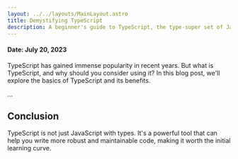 ```yaml
---
layout: ../../layouts/MainLayout.astro
title: Demystifying TypeScript
description: A beginner's guide to TypeScript, the type-super set of JavaScript.
---
```


#### Date: July 20, 2023

TypeScript has gained immense popularity in recent years. But what is TypeScript, and why should you consider using it? In this blog post, we'll explore the basics of TypeScript and its benefits.

...

## Conclusion

TypeScript is not just JavaScript with types. It's a powerful tool that can help you write more robust and maintainable code, making it worth the initial learning curve.